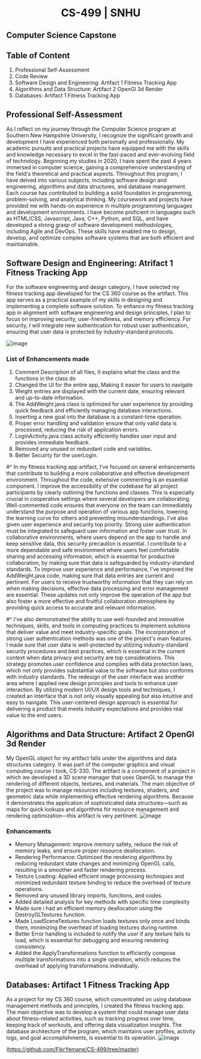 # <center>CS-499 | SNHU</center>
## Computer Science Capstone




## Table of Content
1. Professional Self-Assessment
2. Code Review
3. Software Design and Engineering: Artifact 1 Fitness Tracking App
4. Algorithms and Data Structure: Artifact 2 OpenGl 3d Render
5. Databases: Artifact 1 Fitness Tracking App

## Professional Self-Assessment
As I reflect on my journey through the Computer Science program at Southern New Hampshire University, I recognize the significant growth and development I have experienced both personally and professionally. My academic pursuits and practical projects have equipped me with the skills and knowledge necessary to excel in the fast-paced and ever-evolving field of technology.
Beginning my studies in 2020, I have spent the past 4 years immersed in computer science, gaining a comprehensive understanding of the field's theoretical and practical aspects. Throughout this program, I have delved into various subjects, including software design and engineering, algorithms and data structures, and database management. Each course has contributed to building a solid foundation in programming, problem-solving, and analytical thinking.
My coursework and projects have provided me with hands-on experience in multiple programming languages and development environments. I have become proficient in languages such as HTML/CSS, Javascript, Java, C++, Python, and SQL, and have developed a strong grasp of software development methodologies, including Agile and DevOps. These skills have enabled me to design, develop, and optimize complex software systems that are both efficient and maintainable.

## Software Design and Engineering: Atrifact 1 Fitness Tracking App
For the software engineering and design category, I have selected my fitness tracking app developed for the CS 360 course as the artifact. This app serves as a practical example of my skills in designing and implementing a complete software solution. To enhance my fitness tracking app in alignment with software engineering and design principles, I plan to focus on improving security, user-friendliness, and memory efficiency. For security, I will integrate new authentication for robust user authentication, ensuring that user data is protected by industry-standard protocols. 

![image](https://github.com/user-attachments/assets/c56b01d2-f83f-4f09-a399-62a972a3579c)

### List of Enhancements made
1. Comment Description of all files, It explains what the class and the functions in the class do
2. Changed the UI for the entire app, Making it easier for users to navigate
3. Weight entries are displayed with the current date, ensuring relevant and up-to-date information.
4. The AddWeight.java class is optimized for user experience by providing quick feedback and efficiently managing database interactions.
5. Inserting a new goal into the database is a constant-time operation.
6. Proper error handling and validation ensure that only valid data is processed, reducing the risk of application errors.
7. LoginActivity.java class activity efficiently handles user input and provides immediate feedback.
8. Removed any unused or redundant code and variables.
9. Better Secuirty for the userLogin.

#^ In my fitness tracking app artifact, I’ve focused on several enhancements that contribute to building a more collaborative and effective development environment. Throughout the code, extensive commenting is an essential component. I improve the accessibility of the codebase for all project participants by clearly outlining the functions and classes. This is especially crucial in cooperative settings where several developers are collaborating. Well-commented code ensures that everyone on the team can immediately understand the purpose and operation of various app functions, lowering the learning curve for others and preventing misunderstandings.
I've also given user experience and security top priority. Strong user authentication must be integrated to safeguard user information and foster user trust. In collaborative environments, where users depend on the app to handle and keep sensitive data, this security precaution is essential. I contribute to a more dependable and safe environment where users feel comfortable sharing and accessing information, which is essential for productive collaboration, by making sure that data is safeguarded by industry-standard standards.
To improve user experience and performance, I've improved the AddWeight.java code, making sure that data entries are current and pertinent. For users to receive trustworthy information that they can rely on when making decisions, effective data processing and error management are essential. These updates not only improve the operation of the app but also foster a more effective and fruitful collaboration atmosphere by providing quick access to accurate and relevant information.

#^ I’ve also demonstrated the ability to use well-founded and innovative techniques, skills, and tools in computing practices to implement solutions that deliver value and meet industry-specific goals. The incorporation of strong user authentication methods was one of the project's main features. I made sure that user data is well-protected by utilizing industry-standard security procedures and best practices, which is essential in the current context when data privacy and security are top considerations. This strategy promotes user confidence and complies with data protection laws, which not only provides substantial value to the software but also conforms with industry standards.
The redesign of the user interface was another area where I applied new design principles and tools to enhance user interaction. By utilizing modern UI/UX design tools and techniques, I created an interface that is not only visually appealing but also intuitive and easy to navigate. This user-centered design approach is essential for delivering a product that meets industry expectations and provides real value to the end users.





## Algorithms and Data Structure: Artifact 2 OpenGl 3d Render
My OpenGL object for my artifact falls under the algorithms and data structures category. It was part of the computer graphics and visual computing course I took, CS-330. The artifact is a component of a project in which we developed a 3D scene manager that uses OpenGL to manage the rendering of different objects, textures, and materials. The main objective of the project was to manage resources including textures, shaders, and geometric data while implementing effective rendering algorithms. Because it demonstrates the application of sophisticated data structures—such as maps for quick lookups and algorithms for resource management and rendering optimization—this artifact is very pertinent.
![image](https://github.com/user-attachments/assets/c53b75e8-ccc0-4768-887e-c9996345e41e)

### Enhancements
- Memory Management: improve memory safety, reduce the risk of memory leaks, and ensure proper resource deallocation.
- Rendering Performance: Optimized the rendering algorithms by reducing redundant state changes and minimizing OpenGL calls, resulting in a smoother and faster rendering process.
- Texture Loading: Applied efficient image processing techniques and minimized redundant texture binding to reduce the overhead of texture operations.
- Removed any unused library imports, functions, and codes.
- Added detailed analysis for key methods with specific time complexity
- Made sure i had an efficient memory deallocation using the DestroyGLTextures function.
- Made LoadSceneTextures function loads textures only once and binds them, minimizing the overhead of loading textures during runtime.
- Better Error handling is included to notify the user if any texture fails to load, which is essential for debugging and ensuring rendering consistency.
- Added the ApplyTransformations function to efficiently compose multiple transformations into a single operation, which reduces the overhead of applying transformations individually.

## Databases: Artifact 1 Fitness Tracking App
As a project for my CS 360 course, which concentrated on using database management methods and principles, I created the fitness tracking app. The main objective was to develop a system that could manage user data about fitness-related activities, such as tracking progress over time, keeping track of workouts, and offering data visualization insights. The database architecture of the program, which maintains user profiles, activity logs, and goal accomplishments, is essential to its operation.
![image](https://github.com/user-attachments/assets/e787908b-58c5-4d18-ad79-1da4ba9f1b37)



(https://github.com/FikrYemane/CS-499/tree/master)

